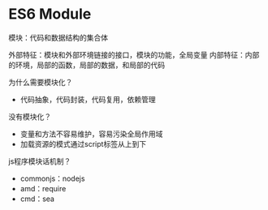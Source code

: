# ES6 Module

模块：代码和数据结构的集合体

外部特征：模块和外部环境链接的接口，模块的功能，全局变量
内部特征：内部的环境，局部的函数，局部的数据，和局部的代码

为什么需要模块化？

- 代码抽象，代码封装，代码复用，依赖管理

没有模块化？

- 变量和方法不容易维护，容易污染全局作用域
- 加载资源的模式通过script标签从上到下

js程序模块话机制？

- commonjs：nodejs
- amd：require
- cmd：sea